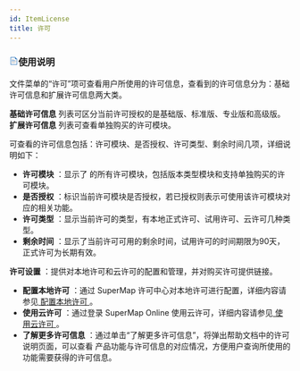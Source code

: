 ```yaml
---
id: ItemLicense
title: 许可
---
```

### ![](../img/read.gif)使用说明

文件菜单的“许可”项可查看用户所使用的许可信息，查看到的许可信息分为：基础许可信息和扩展许可信息两大类。

**基础许可信息** 列表可区分当前许可授权的是基础版、标准版、专业版和高级版。 **扩展许可信息** 列表可查看单独购买的许可模块。

可查看的许可信息包括：许可模块、是否授权、许可类型、剩余时间几项，详细说明如下：

  * **许可模块** ：显示了  的所有许可模块，包括版本类型模块和支持单独购买的许可模块。
  * **是否授权** ：标识当前许可模块是否授权，若已授权则表示可使用该许可模块对应的相关功能。
  * **许可类型** ：显示当前许可的类型，有本地正式许可、试用许可、云许可几种类型。
  * **剩余时间** ：显示了当前许可可用的剩余时间，试用许可的时间期限为90天，正式许可为长期有效。

**许可设置** ：提供对本地许可和云许可的配置和管理，并对购买许可提供链接。

  * **配置本地许可** ：通过 SuperMap 许可中心对本地许可进行配置，详细内容请参见[ 配置本地许可 ](../../GettingStarted/ConfigureLicense_Windows.html)。
  * **使用云许可** ：通过登录 SuperMap Online 使用云许可，详细内容请参见[ 使用云许可 ](../../GettingStarted/ConfigureLicense_Online.html)。
  * **了解更多许可信息** ：通过单击“了解更多许可信息”，将弹出帮助文档中的许可说明页面，可以查看  产品功能与许可信息的对应情况，方便用户查询所使用的功能需要获得的许可信息。

